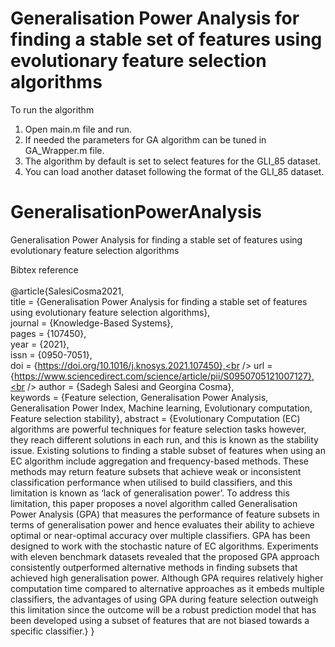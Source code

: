 # Generalisation Power Analysis for finding a stable set of features using evolutionary feature selection algorithms

To run the algorithm 
1. Open main.m file and run.
2. If needed the parameters for GA algorithm can be tuned in GA_Wrapper.m file.
3. The algorithm by default is set to select features for the GLI_85 dataset. 
4. You can load another dataset following the format of the GLI_85 dataset.




# GeneralisationPowerAnalysis
Generalisation Power Analysis for finding a stable set of features using evolutionary feature selection algorithms


Bibtex reference<br />
<br />
@article{SalesiCosma2021,<br />
title = {Generalisation Power Analysis for finding a stable set of features using evolutionary feature selection algorithms},<br />
journal = {Knowledge-Based Systems},<br />
pages = {107450},<br />
year = {2021},<br />
issn = {0950-7051},<br />
doi = {https://doi.org/10.1016/j.knosys.2021.107450},<br />
url = {https://www.sciencedirect.com/science/article/pii/S0950705121007127},<br />
author = {Sadegh Salesi and Georgina Cosma},<br />
keywords = {Feature selection, Generalisation Power Analysis, Generalisation Power Index, Machine learning, Evolutionary computation, Feature selection stability},
abstract = {Evolutionary Computation (EC) algorithms are powerful techniques for feature selection tasks however, they reach different solutions in each run, and this is known as the stability issue. Existing solutions to finding a stable subset of features when using an EC algorithm include aggregation and frequency-based methods. These methods may return feature subsets that achieve weak or inconsistent classification performance when utilised to build classifiers, and this limitation is known as ‘lack of generalisation power’. To address this limitation, this paper proposes a novel algorithm called Generalisation Power Analysis (GPA) that measures the performance of feature subsets in terms of generalisation power and hence evaluates their ability to achieve optimal or near-optimal accuracy over multiple classifiers. GPA has been designed to work with the stochastic nature of EC algorithms. Experiments with eleven benchmark datasets revealed that the proposed GPA approach consistently outperformed alternative methods in finding subsets that achieved high generalisation power. Although GPA requires relatively higher computation time compared to alternative approaches as it embeds multiple classifiers, the advantages of using GPA during feature selection outweigh this limitation since the outcome will be a robust prediction model that has been developed using a subset of features that are not biased towards a specific classifier.}
}
